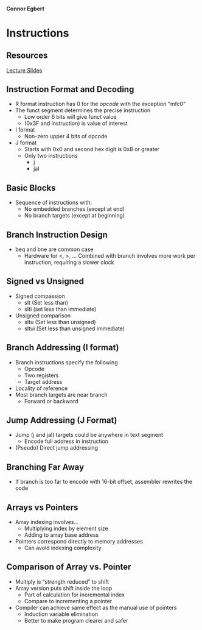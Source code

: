 #### Connor Egbert
# Instructions

## Resources
[Lecture Slides](https://www.cs.rit.edu/~bks/250/Lectures/05/05-MIPS-4.6up.pdf)

## Instruction Format and Decoding
* R format instruction has 0 for the _opcode_ with the exception "mfc0"
* The funct segment determines the precise instruction
	* Low order 6 bits will give funct value
	* (0x3F and instruction) is value of interest
* I format
	* Non-zero upper 4 bits of opcode
* J format
	* Starts with 0x0 and second hex digit is 0xB or greater
	* Only two instructions
		* j
		* jal

## Basic Blocks
* Sequence of instructions with:
	* No embedded branches (except at end)
	* No branch targets (except at beginning)

## Branch Instruction Design
* beq and bne are common case
	* Hardware for <, >, ... Combined with branch involves more work per instruction, requiring a slower clock

## Signed vs Unsigned
* Signed compassion
	* slt (Set less than)
	* slti (set less than immediate)
* Unsigned comparison
	* sltu (Set less than unsigned)
	* sltui (Set less than unsigned immediate)

## Branch Addressing (I format)
* Branch instructions specify the following
	* Opcode
	* Two registers
	* Target address
* Locality of reference
* Most branch targets are near branch
	* Forward or backward

## Jump Addressing (J Format)
* Jump (j and jal) targets could be anywhere in text segment 
	* Encode full address in instruction
* (Pseudo) Direct jump addressing

## Branching Far Away
* If branch is too far to encode with 16-bit offset, assembler rewrites the code

## Arrays vs Pointers
* Array indexing involves...
	* Multiplying index by element size
	* Adding to array base address
* Pointers correspond directly to memory addresses
	* Can avoid indexing complexity

## Comparison of Array vs. Pointer
* Multiply is “strength reduced” to shift
* Array version puts shift inside the loop
	* Part of calculation for incremental index
	* Compare to incrementing a pointer
* Compiler can achieve same effect as the manual use of pointers
	* Induction variable elimination
	* Better to make program clearer and safer
